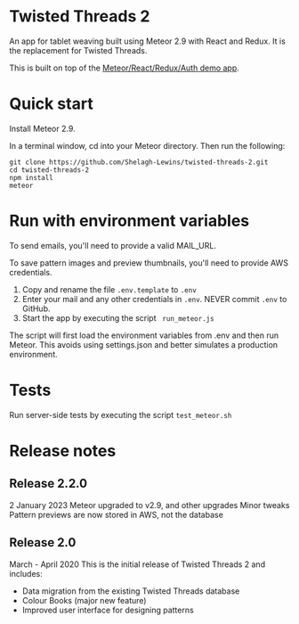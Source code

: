 # Twisted Threads 2

An app for tablet weaving built using Meteor 2.9 with React and Redux. It is the replacement for Twisted Threads.

This is built on top of the
[Meteor/React/Redux/Auth demo app](https://github.com/Shelagh-Lewins/meteor-react-redux-auth).

# Quick start

Install Meteor 2.9.

In a terminal window, cd into your Meteor directory. Then run the following:

```
git clone https://github.com/Shelagh-Lewins/twisted-threads-2.git
cd twisted-threads-2
npm install
meteor
```

# Run with environment variables

To send emails, you'll need to provide a valid MAIL_URL.

To save pattern images and preview thumbnails, you'll need to provide AWS credentials.

1. Copy and rename the file `.env.template` to `.env`
2. Enter your mail and any other credentials in `.env`. NEVER commit `.env` to GitHub.
3. Start the app by executing the script `
run_meteor.js`

The script will first load the environment variables from .env and then run Meteor. This avoids using settings.json and better simulates a production environment.

# Tests

Run server-side tests by executing the script `test_meteor.sh`

# Release notes

## Release 2.2.0

2 January 2023
Meteor upgraded to v2.9, and other upgrades
Minor tweaks
Pattern previews are now stored in AWS, not the database

## Release 2.0

March - April 2020
This is the initial release of Twisted Threads 2 and includes:

- Data migration from the existing Twisted Threads database
- Colour Books (major new feature)
- Improved user interface for designing patterns

